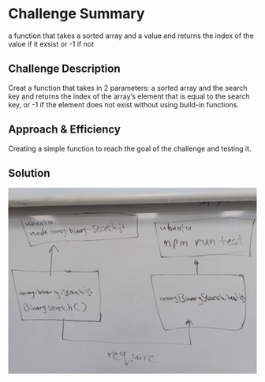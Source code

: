 # Challenge Summary
a function that takes a sorted array and a value and returns the index of the value if it exsist or -1 if not

## Challenge Description
Creat a function that takes in 2 parameters: a sorted array and the search key and returns the index of the array’s element that is equal to the search key, or -1 if the element does not exist without using build-in functions.

## Approach & Efficiency
Creating a simple function to reach the goal of the challenge and testing it.

## Solution
![](img/IMG_20200121_162402.jpg)